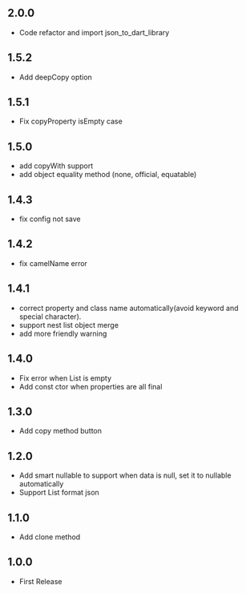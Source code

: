 ## 2.0.0

* Code refactor and import json_to_dart_library

## 1.5.2

* Add deepCopy option

## 1.5.1

* Fix copyProperty isEmpty case

## 1.5.0

* add copyWith support
* add object equality method (none, official, equatable)

## 1.4.3

* fix config not save

## 1.4.2

* fix camelName error

## 1.4.1

* correct property and class name automatically(avoid keyword and special character).
* support nest list object merge
* add more friendly warning

## 1.4.0

* Fix error when List is empty
* Add const ctor when properties are all final

## 1.3.0

* Add copy method button

## 1.2.0

* Add smart nullable to support when data is null, set it to nullable automatically
* Support List format json
  
## 1.1.0

* Add clone method

## 1.0.0

* First Release
